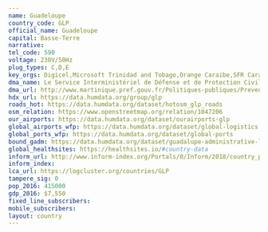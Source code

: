 ```yaml
---
name: Guadeloupe
country_code: GLP
official_name: Guadeloupe
capital: Basse-Terre
narrative:
tel_code: 590
voltage: 230V/50Hz
plug_types: C,D,E
key_orgs: Digicel,Microsoft Trinidad and Tobago,Orange Caraibe,SFR Caraïbes,Dauphin Telecom,Mediaserv,ARCEP
dma_name: Le Service Interministériel de Défense et de Protection Civile
dma_url: http://www.martinique.pref.gouv.fr/Politiques-publiques/Prevention-de-la-delinquance-securite-civile-securite-publique-et-routiere/Les-acteurs-de-la-securite-civile
hdx_url: https://data.humdata.org/group/glp
roads_hot: https://data.humdata.org/dataset/hotosm_glp_roads
osm_relation: https://www.openstreetmap.org/relation/1047206
our_airports: https://data.humdata.org/dataset/ourairports-glp
global_airports_wfp: https://data.humdata.org/dataset/global-logistics
global_ports_wfp: https://data.humdata.org/dataset/global-ports
bound_gadm: https://data.humdata.org/dataset/guadalupe-administrative-level-0-1-and-2-boundaries-from-gadm
global_healthsites: https://healthsites.io/#country-data
inform_url: http://www.inform-index.org/Portals/0/Inform/2018/country_profiles/GLP.pdf
inform_index:
lca_url: https://logcluster.org/countries/GLP
tampere_sig: 0
pop_2016: 415000
gdp_2016: $7,550
fixed_line_subscribers:
mobile_subscribers:
layout: country
---
```

